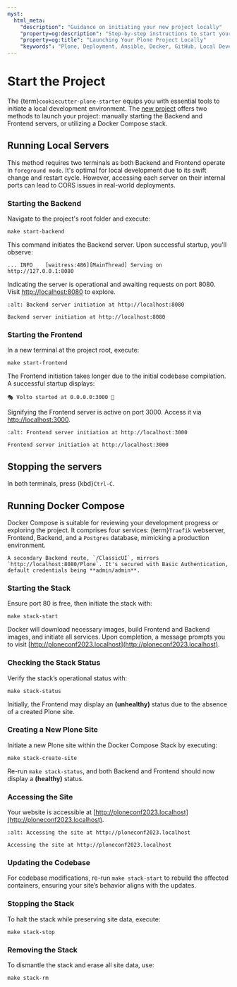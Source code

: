 ```yaml
---
myst:
  html_meta:
    "description": "Guidance on initiating your new project locally"
    "property=og:description": "Step-by-step instructions to start your Plone project on your local machine."
    "property=og:title": "Launching Your Plone Project Locally"
    "keywords": "Plone, Deployment, Ansible, Docker, GitHub, Local Development"
---
```


# Start the Project

The {term}`cookiecutter-plone-starter` equips you with essential tools to initiate a local development environment. The [new project](new-project) offers two methods to launch your project: manually starting the Backend and Frontend servers, or utilizing a Docker Compose stack.

## Running Local Servers

This method requires two terminals as both Backend and Frontend operate in `foreground mode`. It's optimal for local development due to its swift change and restart cycle. However, accessing each server on their internal ports can lead to CORS issues in real-world deployments.

### Starting the Backend

Navigate to the project's root folder and execute:

```shell
make start-backend
```

This command initiates the Backend server. Upon successful startup, you'll observe:

```
... INFO    [waitress:486][MainThread] Serving on http://127.0.0.1:8080
```

Indicating the server is operational and awaiting requests on port 8080. Visit [http://localhost:8080](http://localhost:8080) to explore.

```{figure} _static/start_backend_localhost.png
:alt: Backend server initiation at http://localhost:8080

Backend server initiation at http://localhost:8080
```


### Starting the Frontend

In a new terminal at the project root, execute:

```shell
make start-frontend
```

The Frontend initiation takes longer due to the initial codebase compilation. A successful startup displays:

```
🎭 Volto started at 0.0.0.0:3000 🚀
```

Signifying the Frontend server is active on port 3000. Access it via [http://localhost:3000](http://localhost:3000).

```{figure} _static/start_frontend_localhost.png
:alt: Frontend server initiation at http://localhost:3000

Frontend server initiation at http://localhost:3000
```


## Stopping the servers

In both terminals, press {kbd}`Ctrl-C`.

## Running Docker Compose

Docker Compose is suitable for reviewing your development progress or exploring the project. It comprises four services: {term}`Traefik` webserver, Frontend, Backend, and a `Postgres` database, mimicking a production environment.

```{note}
A secondary Backend route, `/ClassicUI`, mirrors `http://localhost:8080/Plone`. It's secured with Basic Authentication, default credentials being **admin/admin**.
```

### Starting the Stack

Ensure port 80 is free, then initiate the stack with:

```shell
make stack-start
```

Docker will download necessary images, build Frontend and Backend images, and initiate all services. Upon completion, a message prompts you to visit [http://ploneconf2023.localhost](http://ploneconf2023.localhost).

### Checking the Stack Status

Verify the stack’s operational status with:

```shell
make stack-status
```

Initially, the Frontend may display an **(unhealthy)** status due to the absence of a created Plone site.

### Creating a New Plone Site

Initiate a new Plone site within the Docker Compose Stack by executing:

```shell
make stack-create-site
```

Re-run `make stack-status`, and both Backend and Frontend should now display a **(healthy)** status.

### Accessing the Site

Your website is accessible at [http://ploneconf2023.localhost](http://ploneconf2023.localhost).

```{figure} _static/start_stack_localhost.png
:alt: Accessing the site at http://ploneconf2023.localhost

Accessing the site at http://ploneconf2023.localhost
```

### Updating the Codebase

For codebase modifications, re-run `make stack-start` to rebuild the affected containers, ensuring your site’s behavior aligns with the updates.

### Stopping the Stack

To halt the stack while preserving site data, execute:

```shell
make stack-stop
```

### Removing the Stack

To dismantle the stack and erase all site data, use:

```shell
make stack-rm
```
